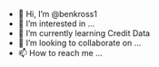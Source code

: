 - 👋 Hi, I’m @benkross1
- 👀 I’m interested in ...
- 🌱 I’m currently learning Credit Data 
- 💞️ I’m looking to collaborate on ...
- 📫 How to reach me ...

<!---
benkross1/benkross1 is a ✨ special ✨ repository because its `README.md` (this file) appears on your GitHub profile.
You can click the Preview link to take a look at your changes.
--->
